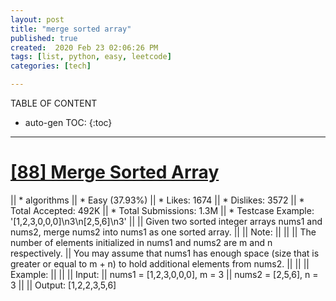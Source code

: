 ```yaml
---
layout: post
title: "merge sorted array"
published: true
created:  2020 Feb 23 02:06:26 PM
tags: [list, python, easy, leetcode]
categories: [tech]

---
```


TABLE OF CONTENT

* auto-gen TOC:
{:toc}

- - -

# [[88] Merge Sorted Array](https://leetcode.com/problems/merge-sorted-array/description/)

|| * algorithms
|| * Easy (37.93%)
|| * Likes:    1674
|| * Dislikes: 3572
|| * Total Accepted:    492K
|| * Total Submissions: 1.3M
|| * Testcase Example:  '[1,2,3,0,0,0]\n3\n[2,5,6]\n3'
|| 
|| Given two sorted integer arrays nums1 and nums2, merge nums2 into nums1 as one sorted array.
|| 
|| Note:
|| 
|| 
|| 	The number of elements initialized in nums1 and nums2 are m and n respectively.
|| 	You may assume that nums1 has enough space (size that is greater or equal to m + n) to hold additional elements from nums2.
|| 
|| 
|| Example:
|| 
|| 
|| Input:
|| nums1 = [1,2,3,0,0,0], m = 3
|| nums2 = [2,5,6],       n = 3
|| 
|| Output: [1,2,2,3,5,6]


